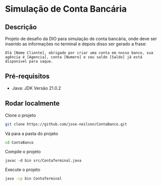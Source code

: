 # Simulação de Conta Bancária

## Descrição

Projeto de desafio da DIO para simulação de conta bancária, onde deve ser inserido as informações no terminal e depois disso ser gerado a frase:

`Olá [Nome Cliente], obrigado por criar uma conta em nosso banco, sua agência é [Agencia], conta [Numero] e seu saldo [Saldo] já está disponível para saque.`

## Pré-requisitos

- Java: JDK Versão 21.0.2

## Rodar localmente

Clone o projeto

```bash
git clone https://github.com/jose-neilson/ContaBanco.git
```

Vá para a pasta do projeto

```bash
cd ContaBanco
```

Compile o projeto

```
javac -d bin src/ContaTerminal.java
```

Execute o projeto
```bash
java -cp bin ContaTerminal
```